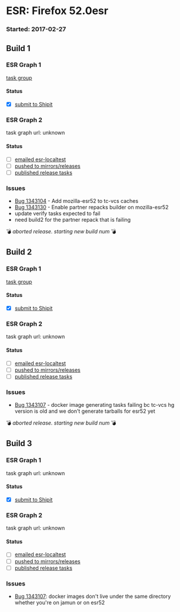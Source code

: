 # ESR: Firefox 52.0esr

### Started: 2017-02-27

## Build 1

### ESR Graph 1
[task group](https://tools.taskcluster.net/push-inspector/#/xCgWXiNNTn28rKu4QKzJBw)

#### Status
- [x] [submit to Shipit](https://wiki.mozilla.org/Release:Release_Automation_on_Mercurial:Starting_a_Release#Submit_to_Ship_It)

### ESR Graph 2
task graph url: unknown

#### Status
- [ ] [emailed esr-localtest](../how-tos/relpro.md#1-email-drivers-re-release-live-on-test-channel)
- [ ] [pushed to mirrors/releases](../how-tos/relpro.md#2-push-to-releases-dir-mirrors)
- [ ] [published release tasks](../how-tos/relpro.md#3-publish-release)

### Issues
- [Bug 1343104](https://bugzil.la/1343104) - Add mozilla-esr52 to tc-vcs caches
- [Bug 1343130](https://bugzil.la/1343130) - Enable partner repacks builder on mozilla-esr52
- update verify tasks expected to fail
- need build2 for the partner repack that is failing

:bomb: _aborted release. starting new build num_ :bomb:

## Build 2

### ESR Graph 1
[task group](https://tools.taskcluster.net/push-inspector/#/-1hg14WTSJaAE5Y2hhulig)

#### Status
- [x] [submit to Shipit](https://wiki.mozilla.org/Release:Release_Automation_on_Mercurial:Starting_a_Release#Submit_to_Ship_It)

### ESR Graph 2
task graph url: unknown

#### Status
- [ ] [emailed esr-localtest](../how-tos/relpro.md#1-email-drivers-re-release-live-on-test-channel)
- [ ] [pushed to mirrors/releases](../how-tos/relpro.md#2-push-to-releases-dir-mirrors)
- [ ] [published release tasks](../how-tos/relpro.md#3-publish-release)

### Issues
- [Bug 1343107](https://bugzil.la/1343107) - docker image generating tasks failing bc tc-vcs hg version is old and we don't generate tarballs for esr52 yet

:bomb: _aborted release. starting new build num_ :bomb:

## Build 3

### ESR Graph 1
task graph url: unknown

#### Status
- [x] [submit to Shipit](https://wiki.mozilla.org/Release:Release_Automation_on_Mercurial:Starting_a_Release#Submit_to_Ship_It)

### ESR Graph 2
task graph url: unknown

#### Status
- [ ] [emailed esr-localtest](../how-tos/relpro.md#1-email-drivers-re-release-live-on-test-channel)
- [ ] [pushed to mirrors/releases](../how-tos/relpro.md#2-push-to-releases-dir-mirrors)
- [ ] [published release tasks](../how-tos/relpro.md#3-publish-release)

### Issues
- [Bug 1343107](https://bugzil.la/1343107#c20): docker images don't live under the same directory whether you're on jamun or on esr52


